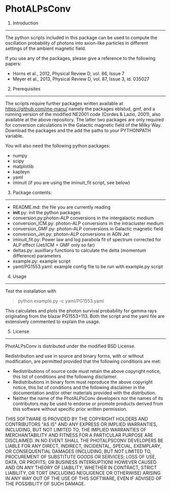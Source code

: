 PhotALPsConv
============

1. Introduction
---------------

The python scripts included in this package can be used
to compute the oscillation probability of photons into 
axion-like particles in different settings of the ambient
magnetic field.

If you use any of the packages, please give a reference to the 
following papers:

- Horns et al., 2012, Physical Review D, vol. 86, Issue 7
- Meyer et al., 2013, Physical Review D, vol. 87, Issue 3, id. 035027

2. Prerequisites
----------------

The scripts require further packages written available at https://github.com/me-manu/
namely the packages eblstud, gmf, and a running version of the modified
NE2001 code (Cordes & Lazio, 2001), also available at the above repository.
The latter two packages are only required for conversion calculations in the Galactic
magnetic field of the Milky Way.
Download the packages and the add the paths to your PYTHONPATH variable.

You will also need the following python packages:
- numpy
- scipy
- matplotlib
- kapteyn
- yaml
- iminuit (if you are using the iminuit_fit script, see below)


3. Package contents:
--------------------
- README.md: the file you are currently reading
- __init__.py: init the python packages
- conversion.py:photon-ALP conversions in the intergalactic medium
- conversion_ICM.py: photon-ALP conversions in the intracluster medium
- conversion_GMF.py: photon-ALP conversions in Galactic magnetic field
- conversion_Jet.py: photon-ALP conversions in AGN Jet
- iminuit_fit.py: Power law and log parabola fit of spectrum corrected for ALP effect (Jet/ICM + GMF only so far)
- deltas.py: auxilliary functions to calculate the delta (momentum difference) parameters
- example.py: example script
- yaml/PG1553.yaml: example config file to be run with example.py script

4. Usage
--------
Test the installation with 
> python example.py -c yaml/PG1553.yaml

This calculates and plots the photon survival probability for gamma rays 
originating from the blazar PG1553+113. 
Both the script and the yaml file are extensively commented to explain the usage.

5. License
----------
PhotALPsConv is distributed under the modified BSD License.

Redistribution and use in source and binary forms, with or without
modification, are permitted provided that the following conditions are met:
- Redistributions of source code must retain the above copyright
notice, this list of conditions and the following disclaimer.
- Redistributions in binary form must reproduce the above copyright
notice, this list of conditions and the following disclaimer in the
documentation and/or other materials provided with the distribution.
- Neither the name of the PhotALPsConv developers  nor the
names of its contributors may be used to endorse or promote products
derived from this software without specific prior written permission.

THIS SOFTWARE IS PROVIDED BY THE COPYRIGHT HOLDERS AND CONTRIBUTORS "AS IS" AND
ANY EXPRESS OR IMPLIED WARRANTIES, INCLUDING, BUT NOT LIMITED TO, THE IMPLIED
WARRANTIES OF MERCHANTABILITY AND FITNESS FOR A PARTICULAR PURPOSE ARE
DISCLAIMED. IN NO EVENT SHALL THE PHOTALPSCONV DEVELOPERS BE LIABLE FOR ANY
DIRECT, INDIRECT, INCIDENTAL, SPECIAL, EXEMPLARY, OR CONSEQUENTIAL DAMAGES
(INCLUDING, BUT NOT LIMITED TO, PROCUREMENT OF SUBSTITUTE GOODS OR SERVICES;
LOSS OF USE, DATA, OR PROFITS; OR BUSINESS INTERRUPTION) HOWEVER CAUSED AND
ON ANY THEORY OF LIABILITY, WHETHER IN CONTRACT, STRICT LIABILITY, OR TORT
(INCLUDING NEGLIGENCE OR OTHERWISE) ARISING IN ANY WAY OUT OF THE USE OF THIS
SOFTWARE, EVEN IF ADVISED OF THE POSSIBILITY OF SUCH DAMAGE.
